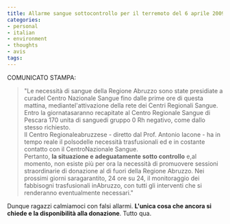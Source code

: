 ```yaml
---
title: Allarme sangue sottocontrollo per il terremoto del 6 aprile 2009
categories:
- personal
- italian
- environment
- thoughts
- avis
tags:
---
```

COMUNICATO STAMPA:

>"Le necessità di sangue della Regione Abruzzo sono state presidiate a curadel
Centro Nazionale Sangue fino dalle prime ore di questa mattina,
mediantel'attivazione della rete dei Centri Regionali Sangue. Entro la
giornatasaranno recapitate al Centro Regionale Sangue di Pescara 170 unita di
sanguedi gruppo 0 Rh negativo, come dallo stesso richiesto.  
Il Centro Regionaleabruzzese - diretto dal Prof. Antonio Iacone - ha in tempo
reale il polsodelle necessità trasfusionali ed e in costante contatto con il
CentroNazionale Sangue.  
Pertanto, **la situazione e adeguatamente sotto controllo** e,al momento, non
esiste più per ora la necessità di promuovere sessioni straordinarie di
donazione al di fuori della Regione Abruzzo. Nei prossimi giorni
saragarantito, 24 ore su 24, il monitoraggio dei fabbisogni trasfusionali
inAbruzzo, con tutti gli interventi che si renderanno eventualmente
necessari."

Dunque ragazzi calmiamoci con  falsi allarmi. **L'unica cosa che ancora si
chiede e la disponibilità alla donazione**. Tutto qua.

